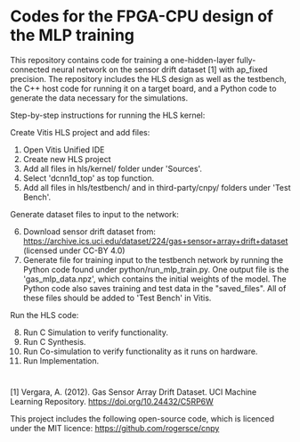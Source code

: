 # Codes for the FPGA-CPU design of the MLP training

This repository contains code for training a one-hidden-layer fully-connected neural network on the sensor drift dataset [1] with ap_fixed precision. The repository includes the HLS design as well as the testbench, the C++ host code for running it on a target board, and a Python code to generate the data necessary for the simulations.

Step-by-step instructions for running the HLS kernel:

Create Vitis HLS project and add files:
1. Open Vitis Unified IDE
2. Create new HLS project
3. Add all files in hls/kernel/ folder under 'Sources'.
4. Select 'dcnn1d_top' as top function.
5. Add all files in hls/testbench/ and in third-party/cnpy/ folders under 'Test Bench'.

Generate dataset files to input to the network:

6. Download sensor drift dataset from: https://archive.ics.uci.edu/dataset/224/gas+sensor+array+drift+dataset (licensed under CC-BY 4.0)
7. Generate file for training input to the testbench network by running the Python code found under python/run_mlp_train.py. One output file is the 'gas_mlp_data.npz', which contains the initial weights of the model. The Python code also saves training and test data in the "saved_files". All of these files should be added to 'Test Bench' in Vitis.

Run the HLS code:

8. Run C Simulation to verify functionality.
9. Run C Synthesis.
10. Run Co-simulation to verify functionality as it runs on hardware.
11. Run Implementation.

#

[1] Vergara, A. (2012). Gas Sensor Array Drift Dataset. UCI Machine Learning Repository. https://doi.org/10.24432/C5RP6W

This project includes the following open-source code, which is licenced under the MIT licence: https://github.com/rogersce/cnpy
